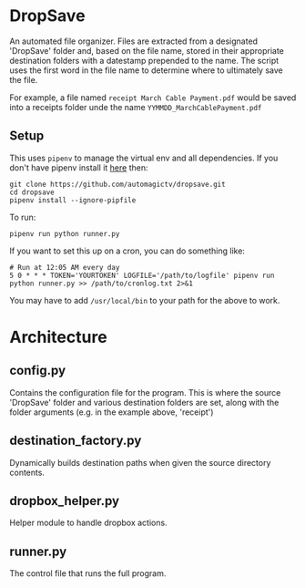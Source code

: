 # DropSave
An automated file organizer. Files are extracted from a designated 'DropSave' folder and, based on the file name, stored in their appropriate destination folders with a datestamp prepended to the name. The script uses the first word in the file name to determine where to ultimately save the file.

For example, a file named `receipt March Cable Payment.pdf` would be saved into a receipts folder unde the name `YYMMDD_MarchCablePayment.pdf`

## Setup
This uses `pipenv` to manage the virtual env and all dependencies. If you don't have pipenv install it [here](https://pypi.org/project/pipenv/) then:

```
git clone https://github.com/automagictv/dropsave.git
cd dropsave
pipenv install --ignore-pipfile
```

To run:

```
pipenv run python runner.py
```

If you want to set this up on a cron, you can do something like:

```
# Run at 12:05 AM every day
5 0 * * * TOKEN='YOURTOKEN' LOGFILE='/path/to/logfile' pipenv run python runner.py >> /path/to/cronlog.txt 2>&1
```

You may have to add `/usr/local/bin` to your path for the above to work.

# Architecture

## config.py
Contains the configuration file for the program. This is where the source 'DropSave' folder and various destination folders are set, along with the folder arguments (e.g. in the example above, 'receipt')

## destination_factory.py
Dynamically builds destination paths when given the source directory contents.

## dropbox_helper.py
Helper module to handle dropbox actions.

## runner.py
The control file that runs the full program.
